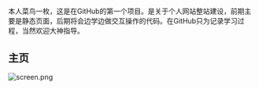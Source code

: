 # 
本人菜鸟一枚，这是在GitHub的第一个项目。是关于个人网站整站建设，前期主要是静态页面，后期将会边学边做交互操作的代码。在GitHub只为记录学习过程，当然欢迎大神指导。

## 主页
![screen.png](https://github.com/zekersoft/WholeStationConstruction/img/screen.png)

